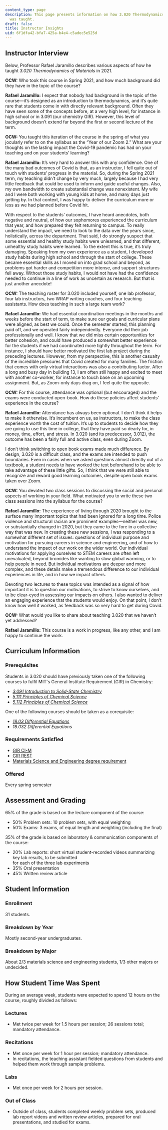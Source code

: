 ```yaml
---
content_type: page
description: This page presents information on how 3.020 Thermodynamics of Materials
  was taught.
draft: false
title: Instructor Insights
uid: 6f1dfa42-bfa7-425a-b4e4-c5adec5e525d
---
```

## Instructor Interview

Below, Professor Rafael Jaramillo describes various aspects of how he taught *3.020 Thermodynamics of Materials* in 2021.

**OCW:** Who took this course in Spring 2021, and how much background did they have in the topic of the course?

**Rafael Jaramillo:** I expect that nobody had background in the topic of the course—it’s designed as an introduction to thermodynamics, and it’s quite rare that students come in with directly relevant background. Often they have seen some of the concepts before, at a very high level, for instance in high school or in 3.091 (our chemistry GIR). However, this level of background doesn’t extend far beyond the first or second lecture of the term.

**OCW:** You taught this iteration of the course in the spring of what you jocularly refer to on the syllabus as the “Year of our Zoom 2.” What are your thoughts on the lasting impact the Covid-19 pandemic has had on your teaching and on your students’ learning?

**Rafael Jaramillo:** It’s very hard to answer this with any confidence. One of the many bad outcomes of Covid is that, as an instructor, I fell quite out of touch with students’ progress in the material. So, during the Spring 2021 term, my teaching didn’t change by very much, largely because I had very little feedback that could be used to inform and guide useful changes. Also, my own bandwidth to create substantial change was nonexistent. My wife and I were both working with young kids at home, and many days just getting by. In that context, I was happy to deliver the curriculum more or less as we had planned before Covid hit.

With respect to the students’ outcomes, I have heard anecdotes, both negative and neutral, of how our sophomores experienced the curriculum that year, and how prepared they felt returning to campus. To really understand the impact, we need to look to the data over the years since, holistically, across the department. That said, I do strongly suspect that some essential and healthy study habits were unlearned, and that different, unhealthy study habits were learned. To the extent this is true, it’s truly damaging. Speaking from my own experience as a student, I developed study habits during high school and through the start of college. These became essential skills as I moved on into grad school and beyond, as problems got harder and competition more intense, and support structures fell away. Without those study habits, I would not have had the confidence needed to continue in a line of work as uncertain as research. But that is just another anecdote! 

**OCW:** The teaching roster for 3.020 included yourself, one lab professor, four lab instructors, two WRAP writing coaches, and four teaching assistants. How does teaching in such a large team work?

**Rafael Jaramillo:** We had essential coordination meetings in the months and weeks before the start of term, to make sure our goals and curricular plans were aligned, as best we could. Once the semester started, this planning paid off, and we operated fairly independently. Everyone did their job professionally and well. I know that we did miss certain opportunities for better cohesion, and could have produced a somewhat better experience for the students if we had coordinated more tightly throughout the term. For instance, I should have better motivated the first lab project during the preceding lectures. However, from my perspective, this is another casualty of the incredible pressures that Covid created for many families. The friction that comes with only virtual interactions was also a contributing factor. After a long and busy day in building 13, I am often still happy and excited to meet with another co-worker, for instance to touch base on an upcoming assignment. But, as Zoom-only days drag on, I feel quite the opposite. 

**OCW:** For this course, attendance was optional (but encouraged) and the exams were conducted open-book. How do these policies affect students’ experience in the course?

**Rafael Jaramillo:** Attendance has always been optional. I don’t think it helps to make it otherwise. It’s incumbent on us, as instructors, to make the class experience worth the cost of tuition. It’s up to students to decide how they are going to use this time in college, that they have paid so dearly for, in money, time, effort, and stress. In 3.020 (and its predecessor, 3.012), the outcome has been a fairly full and active class, even during Zoom.

I don’t think switching to open book exams made much difference. By design, 3.020 is a difficult class, and the exams are intended to push boundaries. Even in cases when we asked questions almost directly out of a textbook, a student needs to have worked the text beforehand to be able to take advantage of these little gifts. So, I think that we were still able to recognize and reward good learning outcomes, despite open book exams taken over Zoom.

**OCW:** You devoted two class sessions to discussing the social and personal aspects of working in your field. What motivated you to write these two class sessions into the syllabus for the course?

**Rafael Jaramillo:** The experience of living through 2020 brought to the surface many important topics that had been ignored for a long time. Police violence and structural racism are prominent examples—neither was new, or substantially changed in 2020, but they came to the fore in a collective way that was new. In creating these new sessions, I was responding to a somewhat different set of issues: questions of individual purpose and motivation for pursuing careers in science and engineering, and of how to understand the impact of our work on the wider world. Our individual motivations for applying ourselves to STEM careers are often left unevaluated, beyond bromides like wanting to slow global warming, or to help people in need. But individual motivations are deeper and more complex, and these details make a tremendous difference to our individual experiences in life, and in how we impact others.

Devoting two lectures to these topics was intended as a signal of how important it is to question our motivations, to strive to know ourselves, and to be clear-eyed in assessing our impacts on others. I also wanted to deliver an engaging experience that the students would enjoy. On that point, I don’t know how well it worked, as feedback was so very hard to get during Covid.

**OCW:** What would you like to share about teaching 3.020 that we haven’t yet addressed?

**Rafael Jaramillo:** This course is a work in progress, like any other, and I am happy to continue the work.

## Curriculum Information

### Prerequisites

Students in 3.020 should have previously taken one of the following courses to fulfil MIT's General Institute Requirement (GIR) in Chemistry:

- [*3.091 Introduction to Solid-State Chemistry*](https://ocw.mit.edu/courses/3-091-introduction-to-solid-state-chemistry-fall-2018/) 
- [*5.111 Principles of Chemical Science*](https://ocw.mit.edu/courses/5-111-principles-of-chemical-science-fall-2008/)
- [*5.112 Principles of Chemical Science*](https://ocw.mit.edu/courses/5-112-principles-of-chemical-science-fall-2005/)

One of the following courses should be taken as a corequisite:

- [*18.03 Differential Equations*](https://ocw.mit.edu/courses/18-03-differential-equations-spring-2010/)
- *18.032 Differential Equations*

### Requirements Satisfied

- [GIR CI-M](https://registrar.mit.edu/registration-academics/academic-requirements/communication-requirement)
- [GIR REST](http://catalog.mit.edu/mit/undergraduate-education/general-institute-requirements/#restrequirementtext)
- [Materials Science and Engineering degree requirement](http://catalog.mit.edu/degree-charts/materials-science-engineering-course-3/)

### Offered

Every spring semester

## Assessment and Grading

65% of the grade is based on the lecture component of the course:

- 50% Problem sets: 10 problem sets, with equal weighting
- 50% Exams: 3 exams, of equal length and weighting (including the final)

35% of the grade is based on laboratory & communication components of the course:

- 20% Lab reports: short virtual student-recorded videos summarizing key lab results, to be submitted   
    for each of the three lab experiments
- 35% Oral presentation
- 45% Written review article

## Student Information

### Enrollment

31 students.

### Breakdown by Year

Mostly second-year undergraduates.

### Breakdown by Major

About 2/3 materials science and engineering students, 1/3 other majors or undecided.

## How Student Time Was Spent

During an average week, students were expected to spend 12 hours on the course, roughly divided as follows:

### Lectures

- Met twice per week for 1.5 hours per session; 26 sessions total; mandatory attendance.

### Recitations

- Met once per week for 1 hour per session; mandatory attendance.
- In recitations, the teaching assistant fielded questions from students and helped them work through sample problems.

### Labs

- Met once per week for 2 hours per session.

### Out of Class

- Outside of class, students completed weekly problem sets, produced lab report videos and written review articles, prepared for oral presentations, and studied for exams.